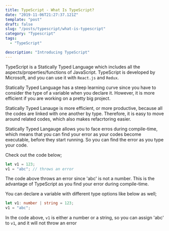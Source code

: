 ```yaml
---
title: TypeScript - What Is TypeScript?
date: "2019-11-06T21:27:37.121Z"
template: "post"
draft: false
slug: "/posts/typescript/what-is-typescript"
category: "Typescript"
tags:
  - "TypeScript"

description: "Introducing TypeScript"
---
```


TypeScript is a Statically Typed Language which includes all the aspects/properties/functions of JavaScript. TypeScript is developed by Microsoft, and you can use it with `React.js` and `Redux`.

Statically Typed Language has a steep learning curve since you have to consider the type of a variable when you declare it. However, it is more efficient if you are working on a pretty big project.

Statically Typed Lanauge is more efficient, or more productive, because all the codes are linked with one another by type. Therefore, it is easy to move around related codes, which also makes refacrtoring easier.

Statically Typed Langauge allows you to face erros during compile-time, which means that you can find your error as your codes become executable, before they start running. So you can find the error as you type your code.

Check out the code below;

```typescript
let v1 = 123;
v1 = "abc"; // throws an error
```

The code above throws an error since 'abc' is not a number. This is the advantage of TypeScript as you find your error during compile-time.

You can declare a variable with different type options like below as well;

```typescript
let v1: number | string = 123;
v1 = "abc";
```

In the code above, `v1` is either a number or a string, so you can assign 'abc' to `v1`, and it will not throw an error
